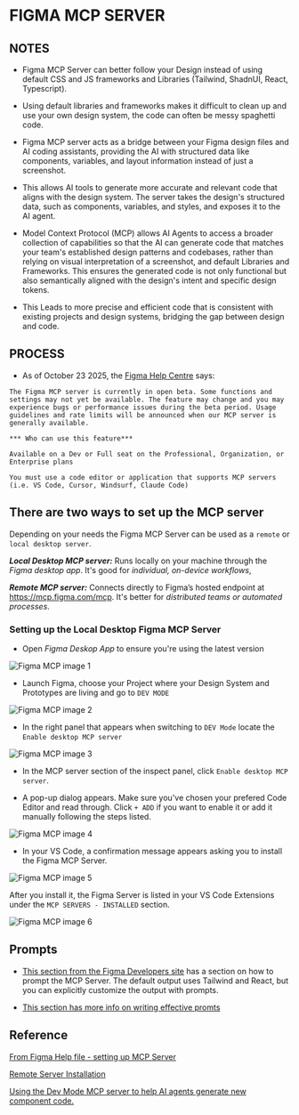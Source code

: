 # FIGMA MCP SERVER #

## NOTES ##

- Figma MCP Server can better follow your Design instead of using default CSS and JS frameworks and Libraries (Tailwind, ShadnUI, React, Typescript).

- Using default libraries and frameworks makes it difficult to clean up and use your own design system, the code can often be messy spaghetti code.

- Figma MCP server acts as a bridge between your Figma design files and AI coding assistants, providing the AI with structured data like components, variables, and layout information instead of just a screenshot. 

- This allows AI tools to generate more accurate and relevant code that aligns with the design system. The server takes the design's structured data, such as components, variables, and styles, and exposes it to the AI agent.

- Model Context Protocol (MCP) allows AI Agents to access a broader collection of capabilities so that the AI can generate code that matches your team's established design patterns and codebases, rather than relying on visual interpretation of a screenshot, and default Libraries and Frameworks. This ensures the generated code is not only functional but also semantically aligned with the design's intent and specific design tokens. 

- This Leads to more precise and efficient code that is consistent with existing projects and design systems, bridging the gap between design and code. 



## PROCESS ##

- As of October 23 2025, the [Figma Help Centre](https://help.figma.com/hc/en-us/articles/32132100833559-Guide-to-the-Figma-MCP-server) says:

```
The Figma MCP server is currently in open beta. Some functions and settings may not yet be available. The feature may change and you may experience bugs or performance issues during the beta period. Usage guidelines and rate limits will be announced when our MCP server is generally available.

*** Who can use this feature*** 

Available on a Dev or Full seat on the Professional, Organization, or Enterprise plans

You must use a code editor or application that supports MCP servers (i.e. VS Code, Cursor, Windsurf, Claude Code)
```

## There are two ways to set up the MCP server ##

Depending on your needs the Figma MCP Server can be used as a `remote` or `local desktop server`.

***Local Desktop MCP server:*** Runs locally on your machine through the *Figma desktop app*. It's good for *individual, on-device workflows*, 

***Remote MCP server:*** Connects directly to Figma’s hosted endpoint at https://mcp.figma.com/mcp. It's  better for *distributed teams or automated processes*.

### Setting up the Local Desktop Figma MCP Server ###

- Open *Figma Deskop App* to ensure you're using the latest version

![Figma MCP image 1](./img/MCP-proc-1.png)

- Launch Figma, choose your Project where your Design System and Prototypes are living and go to `DEV MODE`

![Figma MCP image 2](./img/MCP-proc-2.png)

- In the right panel that appears when switching to `DEV Mode` locate the `Enable desktop MCP server`

![Figma MCP image 3](./img/MCP-proc-3.png)

- In the MCP server section of the inspect panel, click `Enable desktop MCP server`.

- A pop-up dialog appears. Make sure you've chosen your prefered Code Editor and read through. Click `+ ADD` if you want to enable it or add it manually following the steps listed.

![Figma MCP image 4](./img/MCP-proc-4.png)

- In your VS Code, a confirmation message appears asking you to install the Figma MCP Server.

![Figma MCP image 5](./img/MCP-proc-5.png)

After you install it, the Figma Server is listed in your VS Code Extensions under the `MCP SERVERS - INSTALLED` section.

![Figma MCP image 6](./img/MCP-proc-6.png)

## Prompts ##

- [This section from the Figma Developers site](https://developers.figma.com/docs/figma-mcp-server/tools-and-prompts/) has a section on how to prompt the MCP Server. The default output uses Tailwind and React, but you can explicitly customize the output with prompts.

- [This section has more info on writing effective promts](https://developers.figma.com/docs/figma-mcp-server/write-effective-prompts/)



## Reference ##

[From Figma Help file - setting up MCP Server](https://help.figma.com/hc/en-us/articles/32132100833559-Guide-to-the-Figma-MCP-server)

[Remote Server Installation](https://developers.figma.com/docs/figma-mcp-server/remote-server-installation/)


[Using the Dev Mode MCP server to help AI agents generate new component code.](https://player.vimeo.com/video/1107414637?h=4d588d37e0&amp;title=0&amp;byline=0&amp;portrait=0&amp;playsinline=0&amp;muted=1&amp;autopause=0&amp;loop=1&amp;app_id=122963)